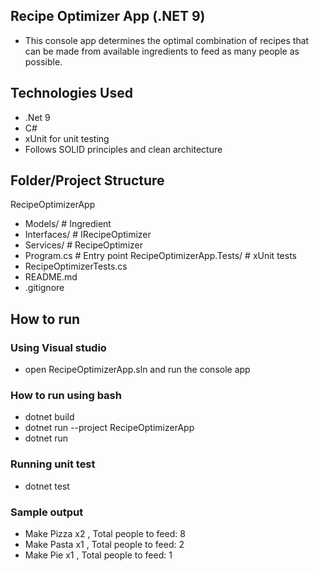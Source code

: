 ## Recipe Optimizer App (.NET 9)
- This console app determines the optimal combination of recipes that can be made from available ingredients to feed as many people as possible.
## Technologies Used
- .Net 9
- C#
- xUnit for unit testing
- Follows SOLID principles and clean architecture
  
## Folder/Project Structure
RecipeOptimizerApp
  - Models/ # Ingredient
  - Interfaces/ # IRecipeOptimizer
  - Services/ # RecipeOptimizer 
  - Program.cs # Entry point
RecipeOptimizerApp.Tests/ # xUnit tests
  - RecipeOptimizerTests.cs
  - README.md
  - .gitignore

## How to run
### Using Visual studio
- open RecipeOptimizerApp.sln and run the console app
### How to run using bash
- dotnet build
- dotnet run --project RecipeOptimizerApp
- dotnet run
### Running unit test 
- dotnet test
### Sample output
- Make Pizza x2 , Total people to feed: 8
- Make Pasta x1 , Total people to feed: 2
- Make Pie x1 , Total people to feed: 1